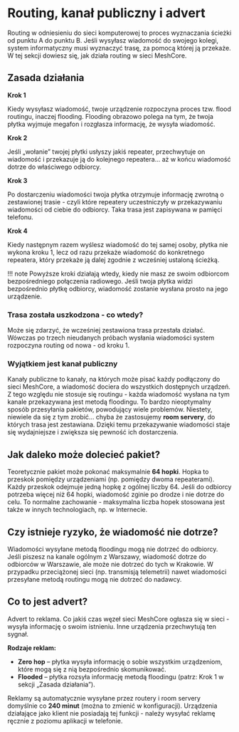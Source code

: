 # Routing, kanał publiczny i advert

Routing w odniesieniu do sieci komputerowej to proces wyznaczania ścieżki od punktu A do punktu B. Jeśli wysyłasz wiadomość do swojego kolegi, system informatyczny musi wyznaczyć trasę, za pomocą której ją przekaże. W tej sekcji dowiesz się, jak działa routing w sieci MeshCore.

## Zasada działania

**Krok 1**

Kiedy wysyłasz wiadomość, twoje urządzenie rozpoczyna proces tzw. flood routingu, inaczej flooding. Flooding obrazowo polega na tym, że twoja płytka wyjmuje megafon i rozgłasza informację, że wysyła wiadomość.

**Krok 2**

Jeśli „wołanie” twojej płytki usłyszy jakiś repeater, przechwytuje on wiadomość i przekazuje ją do kolejnego repeatera... aż w końcu wiadomość dotrze do właściwego odbiorcy. 

**Krok 3**

Po dostarczeniu wiadomości twoja płytka otrzymuje informację zwrotną o zestawionej trasie - czyli które repeatery uczestniczyły w przekazywaniu wiadomości od ciebie do odbiorcy. Taka trasa jest zapisywana w pamięci telefonu.

**Krok 4**

Kiedy następnym razem wyślesz wiadomość do tej samej osoby, płytka nie wykona kroku 1, lecz od razu przekaże wiadomość do konkretnego repeatera, który przekaże ją dalej zgodnie z wcześniej ustaloną ścieżką.

!!! note
    Powyższe kroki działają wtedy, kiedy nie masz ze swoim odbiorcom bezpośredniego połączenia radiowego. Jeśli twoja płytka widzi bezpośrednio płytkę odbiorcy, wiadomość zostanie wysłana prosto na jego urządzenie. 

### Trasa została uszkodzona - co wtedy?

Może się zdarzyć, że wcześniej zestawiona trasa przestała działać. Wówczas po trzech nieudanych próbach wysłania wiadomości system rozpoczyna routing od nowa - od kroku 1.

### Wyjątkiem jest kanał publiczny

Kanały publiczne to kanały, na których może pisać każdy podłączony do sieci MeshCore, a wiadomość dociera do wszystkich dostępnych urządzeń. Z tego względu nie stosuje się routingu - każda wiadomość wysłana na tym kanale przekazywana jest metodą floodingu. To bardzo nieoptymalny sposób przesyłania pakietów, powodujący wiele problemów. Niestety, niewiele da się z tym zrobić… chyba że zastosujemy **room servery**, do których trasa jest zestawiana. Dzięki temu przekazywanie wiadomości staje się wydajniejsze i zwiększa się pewność ich dostarczenia.

## Jak daleko może dolecieć pakiet?

Teoretycznie pakiet może pokonać maksymalnie **64 hopki**. Hopka to przeskok pomiędzy urządzeniami (np. pomiędzy dwoma repeaterami). Każdy przeskok odejmuje jedną hopkę z ogólnej liczby 64. Jeśli do odbiorcy potrzeba więcej niż 64 hopki, wiadomość zginie po drodze i nie dotrze do celu. To normalne zachowanie - maksymalna liczba hopek stosowana jest także w innych technologiach, np. w Internecie.

## Czy istnieje ryzyko, że wiadomość nie dotrze?

Wiadomości wysyłane metodą floodingu mogą nie dotrzeć do odbiorcy. Jeśli piszesz na kanale ogólnym z Warszawy, wiadomość dotrze do odbiorców w Warszawie, ale może nie dotrzeć do tych w Krakowie. W przypadku przeciążonej sieci (np. transmisją telemetrii) nawet wiadomości przesyłane metodą routingu mogą nie dotrzeć do nadawcy.

## Co to jest advert?

Advert to reklama. Co jakiś czas węzeł sieci MeshCore ogłasza się w sieci - wysyła informację o swoim istnieniu. Inne urządzenia przechwytują ten sygnał.

**Rodzaje reklam:**

- **Zero hop** – płytka wysyła informację o sobie wszystkim urządzeniom, które mogą się z nią bezpośrednio skomunikować. 
- **Flooded** – płytka rozsyła informację metodą floodingu (patrz: Krok 1 w sekcji „Zasada działania”).

Reklamy są automatycznie wysyłane przez routery i room servery domyślnie co **240 minut** (można to zmienić w konfiguracji). Urządzenia działające jako klient nie posiadają tej funkcji - należy wysyłać reklamę ręcznie z poziomu aplikacji w telefonie.
